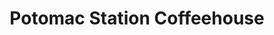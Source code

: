 ---
title: "Potomac Station Coffeehouse"
url: /pittsburgh/potomac-station-coffeehouse/
shop: coffee
---